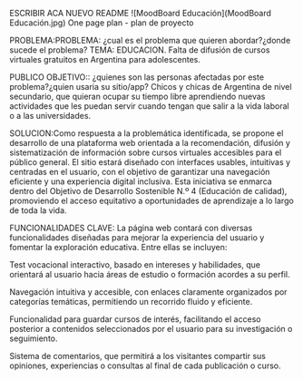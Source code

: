 ESCRIBIR ACA NUEVO README
![MoodBoard Educación](MoodBoard Educación.jpg)
One page plan - plan de proyecto

PROBLEMA:PROBLEMA: ¿cual es el problema que quieren abordar?¿donde sucede el problema? TEMA: EDUCACION. Falta de difusión de cursos virtuales gratuitos en Argentina para adolescentes.

PUBLICO OBJETIVO:: ¿quienes son las personas afectadas por este problema?¿quien usaria su sitio/app? Chicos y chicas de Argentina de nivel secundario, que quieran ocupar su tiempo libre aprendiendo nuevas actividades que les puedan servir cuando tengan que salir a la vida laboral o a las universidades.

SOLUCION:Como respuesta a la problemática identificada, se propone el desarrollo de una plataforma web orientada a la recomendación, difusión y sistematización de información sobre cursos virtuales accesibles para el público general. El sitio estará diseñado con interfaces usables, intuitivas y centradas en el usuario, con el objetivo de garantizar una navegación eficiente y una experiencia digital inclusiva. Esta iniciativa se enmarca dentro del Objetivo de Desarrollo Sostenible N.º 4 (Educación de calidad), promoviendo el acceso equitativo a oportunidades de aprendizaje a lo largo de toda la vida.

FUNCIONALIDADES CLAVE: 
La página web contará con diversas funcionalidades diseñadas para mejorar la experiencia del usuario y fomentar la exploración educativa. Entre ellas se incluyen:

Test vocacional interactivo, basado en intereses y habilidades, que orientará al usuario hacia áreas de estudio o formación acordes a su perfil.

Navegación intuitiva y accesible, con enlaces claramente organizados por categorías temáticas, permitiendo un recorrido fluido y eficiente.

Funcionalidad para guardar cursos de interés, facilitando el acceso posterior a contenidos seleccionados por el usuario para su investigación o seguimiento.

Sistema de comentarios, que permitirá a los visitantes compartir sus opiniones, experiencias o consultas al final de cada publicación o curso.

